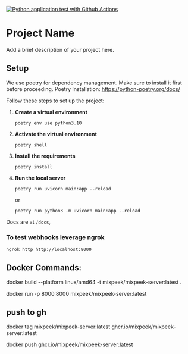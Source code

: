 [![Python application test with Github Actions](https://github.com/nux-ai/api/actions/workflows/python_app.yaml/badge.svg)](https://github.com/nux-ai/api/actions/workflows/python_app.yaml)

# Project Name

Add a brief description of your project here.

## Setup
We use poetry for dependency management. Make sure to install it first before proceeding.
Poetry Installation: https://python-poetry.org/docs/

Follow these steps to set up the project:

1. **Create a virtual environment**
   ```
   poetry env use python3.10
   ```

2. **Activate the virtual environment**
   ```
   poetry shell
   ```

3. **Install the requirements**
   ```
   poetry install
   ```

4. **Run the local server**
   ```
   poetry run uvicorn main:app --reload
   ```
    or
    ```
    poetry run python3 -m uvicorn main:app --reload
    ```

Docs are at `/docs`,


### To test webhooks leverage ngrok

`ngrok http http://localhost:8000`


## Docker Commands:

docker build --platform linux/amd64 -t mixpeek/mixpeek-server:latest .

docker run -p 8000:8000 mixpeek/mixpeek-server:latest


## push to gh

docker tag mixpeek/mixpeek-server:latest ghcr.io/mixpeek/mixpeek-server:latest

docker push ghcr.io/mixpeek/mixpeek-server:latest
